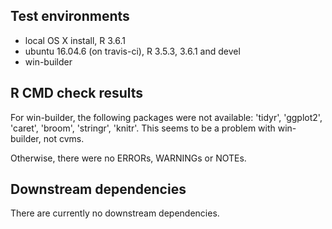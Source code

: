 ## Test environments
* local OS X install, R 3.6.1  
* ubuntu 16.04.6 (on travis-ci), R 3.5.3, 3.6.1 and devel
* win-builder

## R CMD check results  
For win-builder, the following packages were not available: 'tidyr', 'ggplot2', 'caret', 'broom', 'stringr', 'knitr'. 
This seems to be a problem with win-builder, not cvms.

Otherwise, there were no ERRORs, WARNINGs or NOTEs.

## Downstream dependencies
There are currently no downstream dependencies.

